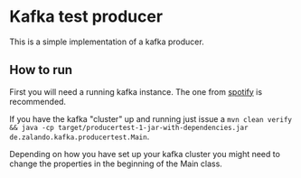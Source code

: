 # Kafka test producer

This is a simple implementation of a kafka producer.

## How to run

First you will need a running kafka instance. The one from [spotify](https://github.com/JonasJurczok/docker-kafka) is recommended.

If you have the kafka "cluster" up and running just issue a ``mvn clean verify && java -cp target/producertest-1-jar-with-dependencies.jar de.zalando.kafka.producertest.Main``.

Depending on how you have set up your kafka cluster you might need to change the properties in the beginning of the Main class.
